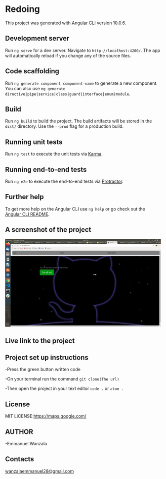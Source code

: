 # Redoing

This project was generated with [Angular CLI](https://github.com/angular/angular-cli) version 10.0.6.

## Development server

Run `ng serve` for a dev server. Navigate to `http://localhost:4200/`. The app will automatically reload if you change any of the source files.

## Code scaffolding

Run `ng generate component component-name` to generate a new component. You can also use `ng generate directive|pipe|service|class|guard|interface|enum|module`.

## Build

Run `ng build` to build the project. The build artifacts will be stored in the `dist/` directory. Use the `--prod` flag for a production build.

## Running unit tests

Run `ng test` to execute the unit tests via [Karma](https://karma-runner.github.io).

## Running end-to-end tests

Run `ng e2e` to execute the end-to-end tests via [Protractor](http://www.protractortest.org/).

## Further help

To get more help on the Angular CLI use `ng help` or go check out the [Angular CLI README](https://github.com/angular/angular-cli/blob/master/README.md).


## A screenshot of the project

<img src="src/assets/screenshot1.png">

## Live link to the project


## Project set up instructions

-Press the green button written code 

-On your terminal run the command `git clone(The url)`

-Then open the project in your text editor `code .` or `atom .`


## License

MIT LICENSE:https://maps.google.com/

## AUTHOR

-Emmanuel Wanzala

## Contacts

wanzalaemmanuel28@gmail.com






